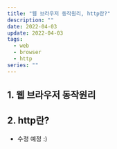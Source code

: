 ```yaml
---
title: "웹 브라우저 동작원리, http란?"
description: ""
date: 2022-04-03
update: 2022-04-03
tags:
  - web
  - browser
  - http
series: ""
---
```


## 1. 웹 브라우저 동작원리

## 2. http란?
 - 수정 예정 :)

